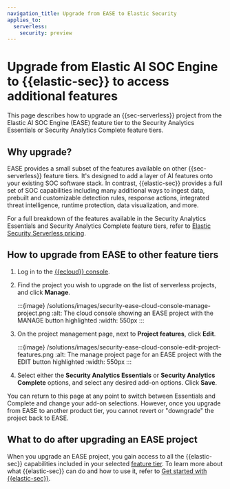 ```yaml
---
navigation_title: Upgrade from EASE to Elastic Security
applies_to:
  serverless:
    security: preview
---
```


# Upgrade from Elastic AI SOC Engine to {{elastic-sec}} to access additional features

This page describes how to upgrade an {{sec-serverless}} project from the Elastic AI SOC Engine (EASE) feature tier to the Security Analytics Essentials or Security Analytics Complete feature tiers.

## Why upgrade?
EASE provides a small subset of the features available on other {{sec-serverless}} feature tiers. It's designed to add a layer of AI features onto your existing SOC software stack. In contrast, {{elastic-sec}} provides a full set of SOC capabilities including many additional ways to ingest data, prebuilt and customizable detection rules, response actions, integrated threat intelligence, runtime protection, data visualization, and more. 

For a full breakdown of the features available in the Security Analytics Essentials and Security Analytics Complete feature tiers, refer to [Elastic Security Serverless pricing](https://www.elastic.co/pricing/serverless-security).


## How to upgrade from EASE to other feature tiers

1. Log in to the [{{ecloud}} console](https://console.qa.cld.elstc.co/).
2. Find the project you wish to upgrade on the list of serverless projects, and click **Manage**. 

   :::{image} /solutions/images/security-ease-cloud-console-manage-project.png
   :alt: The cloud console showing an EASE project with the MANAGE button highlighted
   :width: 550px
   :::

3. On the project management page, next to **Project features**, click **Edit**.

   :::{image} /solutions/images/security-ease-cloud-console-edit-project-features.png
   :alt: The manage project page for an EASE project with the EDIT button highlighted
   :width: 550px
   :::

4. Select either the **Security Analytics Essentials** or **Security Analytics Complete** options, and select any desired add-on options. Click **Save**. 

You can return to this page at any point to switch between Essentials and Complete and change your add-on selections.
However, once you upgrade from EASE to another product tier, you cannot revert or "downgrade" the project back to EASE. 

## What to do after upgrading an EASE project

When you upgrade an EASE project, you gain access to all the {{elastic-sec}} capabilities included in your selected [feature tier](https://www.elastic.co/pricing/serverless-security). To learn more about what {{elastic-sec}} can do and how to use it, refer to [Get started with {{elastic-sec}}](/solutions/security/get-started.md).